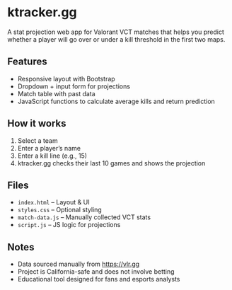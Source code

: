# ktracker.gg

A stat projection web app for Valorant VCT matches that helps you predict whether a player will go over or under a kill threshold in the first two maps.

## Features
- Responsive layout with Bootstrap
- Dropdown + input form for projections
- Match table with past data
- JavaScript functions to calculate average kills and return prediction

## How it works
1. Select a team
2. Enter a player’s name
3. Enter a kill line (e.g., 15)
4. ktracker.gg checks their last 10 games and shows the projection

## Files
- `index.html` – Layout & UI
- `styles.css` – Optional styling
- `match-data.js` – Manually collected VCT stats
- `script.js` – JS logic for projections

## Notes
- Data sourced manually from https://vlr.gg
- Project is California-safe and does not involve betting
- Educational tool designed for fans and esports analysts
